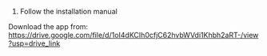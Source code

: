 1. Follow the installation manual

Download the app from: 
https://drive.google.com/file/d/1oI4dKCIh0cfjC62hvbWVdi1Khbh2aRT-/view?usp=drive_link
